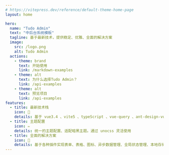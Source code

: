 ```yaml
---
# https://vitepress.dev/reference/default-theme-home-page
layout: home

hero:
  name: "Tudo Admin"
  text: "中后台系统模板"
  tagline: 基于最新技术，提供稳定、优雅、全面的解决方案
  image:
    src: /logo.png
    alt: Tudo Admin
  actions:
    - theme: brand
      text: 开始使用
      link: /markdown-examples
    - theme: alt
      text: 为什么选择Tudo Admin？
      link: /api-examples
    - theme: alt
      text: 预览项目
      link: /api-examples
features: 
  - title: 最新技术栈
    icon: 🔨
    details: 基于 vue3.4 、vite5 、typeScript 、vue-query 、ant-design-vue 、pinia 、unocss
  - title: 主题配置
    icon: ✏️
    details: 统一的主题配置、适配暗黑主题。通过 unocss 灵活使用
  - title: 全面的解决方案
    icon: 🍴
    details: 基于各种插件实现表单、表格、图标、异步数据管理、全局状态管理、本地存储解决方案
---
```

